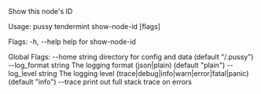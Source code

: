 Show this node's ID

Usage:
  pussy tendermint show-node-id [flags]

Flags:
  -h, --help   help for show-node-id

Global Flags:
      --home string         directory for config and data (default "/.pussy")
      --log_format string   The logging format (json|plain) (default "plain")
      --log_level string    The logging level (trace|debug|info|warn|error|fatal|panic) (default "info")
      --trace               print out full stack trace on errors
